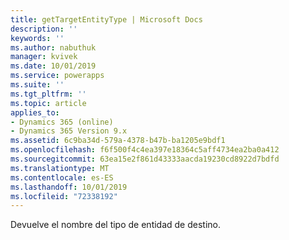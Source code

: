 ```yaml
---
title: getTargetEntityType | Microsoft Docs
description: ''
keywords: ''
ms.author: nabuthuk
manager: kvivek
ms.date: 10/01/2019
ms.service: powerapps
ms.suite: ''
ms.tgt_pltfrm: ''
ms.topic: article
applies_to:
- Dynamics 365 (online)
- Dynamics 365 Version 9.x
ms.assetid: 6c9ba34d-579a-4378-b47b-ba1205e9bdf1
ms.openlocfilehash: f6f500f4c4ea397e18364c5aff4734ea2ba0a412
ms.sourcegitcommit: 63ea15e2f861d43333aacda19230cd8922d7bdfd
ms.translationtype: MT
ms.contentlocale: es-ES
ms.lasthandoff: 10/01/2019
ms.locfileid: "72338192"
---
```

Devuelve el nombre del tipo de entidad de destino.
